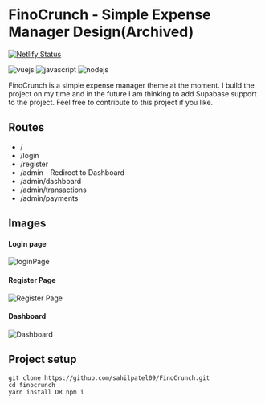 # FinoCrunch - Simple Expense Manager Design(Archived)

[![Netlify Status](https://api.netlify.com/api/v1/badges/3112870f-66a9-4662-b92f-13bee88d39b1/deploy-status)](https://app.netlify.com/sites/finocrunch/deploys)

![vuejs](https://img.shields.io/badge/Vue.js-35495E?style=for-the-badge&logo=vue.js&logoColor=4FC08D)
![javascript](https://img.shields.io/badge/JavaScript-323330?style=for-the-badge&logo=javascript&logoColor=F7DF1E)
![nodejs](https://img.shields.io/badge/Node.js-43853D?style=for-the-badge&logo=node.js&logoColor=white)

FinoCrunch is a simple expense manager theme at the moment. I build the project on my time and in the future I am thinking to add Supabase support to the project. Feel free to contribute to this project if you like.

## Routes

- /
- /login
- /register
- /admin - Redirect to Dashboard
- /admin/dashboard
- /admin/transactions
- /admin/payments

## Images

#### Login page

![loginPage](https://res.cloudinary.com/sahil-patel/image/upload/v1646670329/finocrunch/login_lapvoa.png)

#### Register Page

![Register Page](https://res.cloudinary.com/sahil-patel/image/upload/v1646670330/finocrunch/register_cxdbum.png)

#### Dashboard
![Dashboard](https://res.cloudinary.com/sahil-patel/image/upload/v1646670332/finocrunch/dash_pbqsnv.png)

## Project setup

```
git clone https://github.com/sahilpatel09/FinoCrunch.git
cd finocrunch
yarn install OR npm i
```

